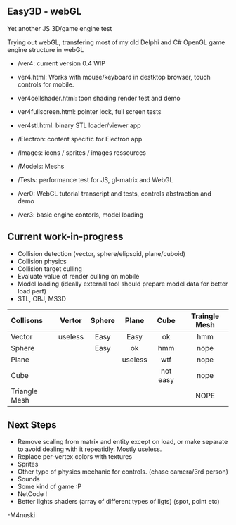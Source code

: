 Easy3D - webGL
----------
Yet another JS 3D/game engine test

Trying out webGL, transfering most of my old Delphi and C# OpenGL game engine structure in webGL

* /ver4: current version 0.4 WIP
* ver4.html: Works with mouse/keyboard in destktop browser, touch controls for mobile.
* ver4cellshader.html: toon shading render test and demo
* ver4fullscreen.html: pointer lock, full screen tests
* ver4stl.html: binary STL loader/viewer app 

* /Electron: content specific for Electron app
* /Images: icons / sprites / images ressources
* /Models: Meshs
* /Tests: performance test for JS, gl-matrix and WebGL
* /ver0: WebGL tutorial transcript and tests, controls abstraction and demo
* /ver3: basic engine contorls, model loading

Current work-in-progress
----------
* Collision detection (vector, sphere/elipsoid, plane/cuboid)
* Collision physics
* Collision target culling
* Evaluate value of render culling on mobile
* Model loading (ideally external tool should prepare model data for better load perf)
* STL, OBJ, MS3D

| Collisons     | Vertor  | Sphere | Plane | Cube | Traingle Mesh |
|:------------- |:-------:|:------:|:-----:|:----:|:-------------:|
| Vector        | useless |  Easy  | Easy  |  ok  |  hmm |
| Sphere        |         |  Easy  |  ok   |  hmm | nope |
| Plane         |         |        |  useless | wtf | nope |
| Cube          |         |        |       | not easy | nope |
| Triangle Mesh |         |        |       |       | NOPE |

Next Steps
-----------
* Remove scaling from matrix and entity except on load, or make separate to avoid dealing with it repeatidly. Mostly useless.
* Replace per-vertex colors with textures
* Sprites
* Other type of physics mechanic for controls. (chase camera/3rd person)
* Sounds
* Some kind of game :P
* NetCode !
* Better lights shaders (array of different types of ligts) (spot, point etc)

-M4nuski
